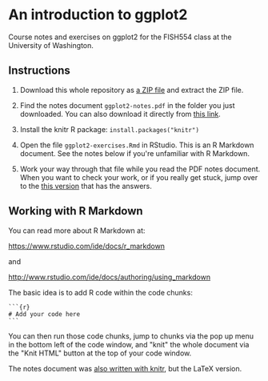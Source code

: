 # An introduction to ggplot2

Course notes and exercises on ggplot2 for the FISH554 class at the University of Washington.

## Instructions

1. Download this whole repository as [a ZIP file](<https://github.com/seananderson/ggplot2-FISH554/archive/master.zip>) and extract the ZIP file.

2. Find the notes document `ggplot2-notes.pdf` in the folder you just downloaded. You can also download it directly from [this link](https://github.com/seananderson/ggplot2-FISH554/raw/master/ggplot2-notes.pdf).

3. Install the knitr R package: `install.packages("knitr")`

4. Open the file `ggplot2-exercises.Rmd` in RStudio. This is an R Markdown document. See the notes below if you're unfamiliar with R Markdown.

5. Work your way through that file while you read the PDF notes document. When you want to check your work, or if you really get stuck, jump over to the [this version](https://github.com/seananderson/ggplot2-FISH554/blob/master/ggplot2-exercises-answers.md) that has the answers.

## Working with R Markdown

You can read more about R Markdown at:

<https://www.rstudio.com/ide/docs/r_markdown>

and

<http://www.rstudio.com/ide/docs/authoring/using_markdown>

The basic idea is to add R code within the code chunks:

    ```{r}
    # Add your code here
    ```

You can then run those code chunks, jump to chunks via the pop up menu in the bottom left of the code window, and "knit" the whole document via the "Knit HTML" button at the top of your code window.

The notes document was [also written with knitr](https://github.com/seananderson/ggplot2-FISH554/blob/master/ggplot2-notes.Rnw), but the LaTeX version.


